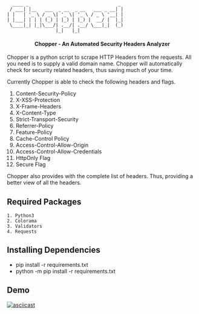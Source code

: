 ```
  ____ _                                 _ 
 / ___| |__   ___  _ __  _ __   ___ _ __| |
| |   | '_ \ / _ \| '_ \| '_ \ / _ \ '__| |
| |___| | | | (_) | |_) | |_) |  __/ |  |_|
 \____|_| |_|\___/| .__/| .__/ \___|_|  (_)
                  |_|   |_|                

```
<h4 align="center">Chopper - An Automated Security Headers Analyzer</h4>

Chopper is a python script to scrape HTTP Headers from the requests. All you need is to supply a valid domain name. Chopper will automatically check for security related headers, thus saving much of your time.

Currently Chopper is able to check the following headers and flags.

1. Content-Security-Policy 
2. X-XSS-Protection
3. X-Frame-Headers
4. X-Content-Type
5. Strict-Transport-Security
6. Referrer-Policy
7. Feature-Policy
8. Cache-Control Policy
9. Access-Control-Allow-Origin
10. Access-Control-Allow-Credentials
11. HttpOnly Flag
12. Secure Flag

Chopper also provides with the complete list of headers. Thus, providing a better view of all the headers. 

## Required Packages
```
1. Python3
2. Colorama
3. Validators
4. Requests
```
## Installing Dependencies

- pip install -r requirements.txt
- python -m pip install -r requirements.txt

## Demo

[![asciicast](https://asciinema.org/a/a7RMNVSXnJqx9GqbiMZ5yCsac.svg)](https://asciinema.org/a/a7RMNVSXnJqx9GqbiMZ5yCsac)



